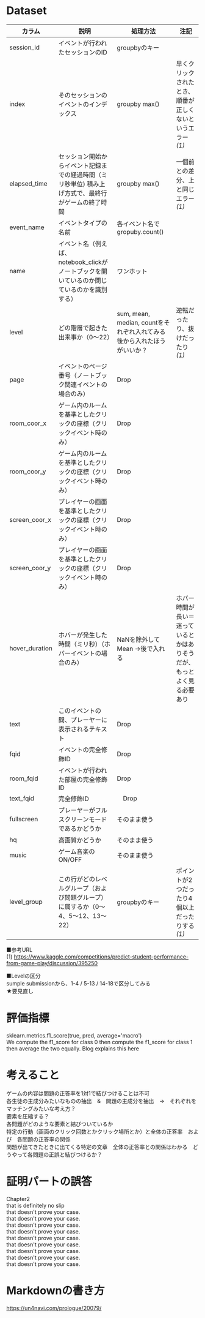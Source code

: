 # Dataset

|カラム|説明|処理方法|注記|
|---|-------|------|------|
|session_id| イベントが行われたセッションのID|groupbyのキー|
|index| そのセッションのイベントのインデックス|groupby max()|早くクリックされたとき、順番が正しくないというエラー *(1)*|
|elapsed_time|セッション開始からイベント記録までの経過時間（ミリ秒単位) 積み上げ方式で、最終行がゲームの終了時間|groupby max()|一個前との差分、上と同じエラー *(1)*|
|event_name| イベントタイプの名前|各イベント名でgropuby.count()|
|name| イベント名（例えば、notebook_clickがノートブックを開いているのか閉じているのかを識別する）|ワンホット|
|level| どの階層で起きた出来事か（0〜22）|sum, mean, median, countをそれぞれ入れてみる　後から入れたほうがいいか？|逆転だったり、抜けだったり *(1)*|
|page| イベントのページ番号（ノートブック関連イベントの場合のみ）|Drop||
|room_coor_x| ゲーム内のルームを基準としたクリックの座標（クリックイベント時のみ）|Drop||
|room_coor_y| ゲーム内のルームを基準としたクリックの座標（クリックイベント時のみ）|Drop||
|screen_coor_x| プレイヤーの画面を基準としたクリックの座標（クリックイベント時のみ）|Drop||
|screen_coor_y| プレイヤーの画面を基準としたクリックの座標（クリックイベント時のみ）|Drop||
|hover_duration| ホバーが発生した時間（ミリ秒）（ホバーイベントの場合のみ）|NaNを除外してMean →後で入れる|ホバー時間が長い＝迷っているとかはありそうだが、もっとよく見る必要あり|
|text| このイベントの間、プレーヤーに表示されるテキスト| Drop||
|fqid| イベントの完全修飾ID| Drop||
|room_fqid| イベントが行われた部屋の完全修飾ID| Drop||
|text_fqid| 完全修飾ID|　Drop||
|fullscreen| プレーヤーがフルスクリーンモードであるかどうか|そのまま使う||
|hq| 高画質かどうか|そのまま使う|
|music| ゲーム音楽のON/OFF|そのまま使う
|level_group| この行がどのレベルグループ（および問題グループ）に属するか（0～4、5～12、13～22）|groupbyのキー |ポイントが2つだったり4個以上だったりする *(1)*|

■参考URL  
(1) https://www.kaggle.com/competitions/predict-student-performance-from-game-play/discussion/395250


■Levelの区分  
sumple submissionから、1-4 / 5-13 / 14-18で区分してみる  
★要見直し


# 評価指標
sklearn.metrics.f1_score(true, pred, average='macro')  
We compute the f1_score for class 0 then compute the f1_score for class 1 then average the two equally. Blog explains this here


# 考えること
ゲームの内容は問題の正答率を1対1で結びつけることは不可  
各生徒の主成分みたいなものの抽出　&　問題の主成分を抽出　→　それぞれをマッチングみたいな考え方？  
要素を圧縮する？  
各問題がどのような要素と結びついているか  
特定の行動（画面のクリック回数とかクリック場所とか）と全体の正答率　および　各問題の正答率の関係  
問題が出てきたときに出てくる特定の文章　全体の正答率との関係はわかる　どうやって各問題の正誤と結びつけるか？


# 証明パートの誤答
Chapter2  
that is definitely no slip  
that doesn't prove your case.  
that doesn't prove your case.  
that doesn't prove your case.  
that doesn't prove your case.  
that doesn't prove your case.  
that doesn't prove your case.  
that doesn't prove your case.  
that doesn't prove your case.  
that doesn't prove your case.  

# Markdownの書き方
https://un4navi.com/prologue/20079/
